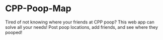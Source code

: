 # CPP-Poop-Map

Tired of not knowing where your friends at CPP poop? This web app can solve all your needs! Post poop locations, add friends, and see where they pooped!
